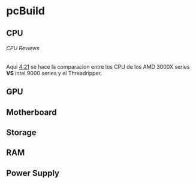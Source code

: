 # pcBuild

## CPU

###### CPU Reviews
Aqui [4:21](https://www.youtube.com/watch?v=stM2CPF9YAY&list=WL&index=5&t=4s&ab_channel=LinusTechTips#t=4m21s) se hace la comparacion entre los CPU de los AMD 3000X series **VS** intel 9000 series y el Threadripper. 
## GPU

## Motherboard

## Storage

## RAM

## Power Supply
